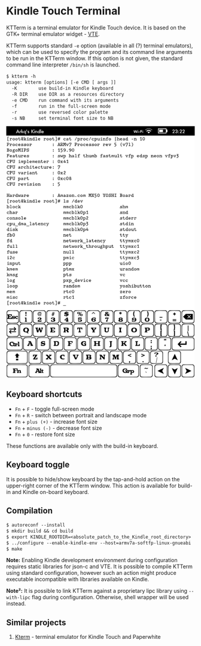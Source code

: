 Kindle Touch Terminal
=====================

KTTerm is a terminal emulator for Kindle Touch device. It is based on the GTK+ terminal emulator
widget - [VTE](https://github.com/GNOME/vte).

KTTerm supports standard `-e` option (available in all (?) terminal emulators), which can be used
to specify the program and its command line arguments to be run in the KTTerm window. If this
option is not given, the standard command line interpreter `/bin/sh` is launched.

	$ ktterm -h
	usage: ktterm [options] [-e CMD [ args ]]
	  -K        use build-in Kindle keyboard
	  -R DIR    use DIR as a resources directory
	  -e CMD    run command with its arguments
	  -f        run in the full-screen mode
	  -r        use reversed color palette
	  -s NB     set terminal font size to NB

![Screenshot](/screenshot.png?raw=true)


Keyboard shortcuts
------------------

* `Fn` + `F` - toggle full-screen mode
* `Fn` + `R` - switch between portrait and landscape mode
* `Fn` + `plus (+)` - increase font size
* `Fn` + `minus (-)` - decrease font size
* `Fn` + `0` - restore font size

These functions are available only with the build-in keyboard.


Keyboard toggle
---------------

It is possible to hide/show keyboard by the tap-and-hold action on the upper-right corner of the
KTTerm window. This action is available for build-in and Kindle on-board keyboard.


Compilation
-----------

	$ autoreconf --install
	$ mkdir build && cd build
	$ export KINDLE_ROOTDIR=<absolute_patch_to_the_Kindle_root_directory>
	$ ../configure --enable-kindle-env --host=armv7a-softfp-linux-gnueabi
	$ make

**Note:** Enabling Kindle development environment during configuration requires static libraries
for json-c and VTE. It is possible to compile KTTerm using standard configuration, however such
an action might produce executable incompatible with libraries available on Kindle.

**Note²:** It is possible to link KTTerm against a proprietary lipc library using `--with-lipc`
flag during configuration. Otherwise, shell wrapper will be used instead.


Similar projects
----------------

1. [Kterm](http://www.fabiszewski.net/kindle-terminal/) - terminal emulator for Kindle Touch and
	 Paperwhite
